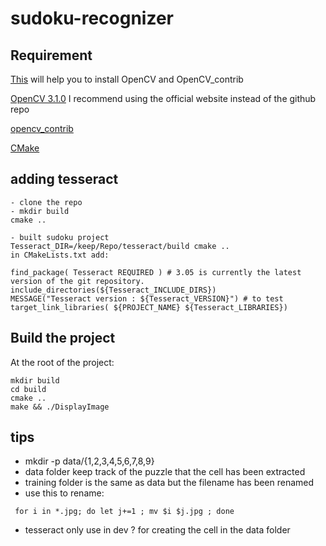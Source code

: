 # sudoku-recognizer

## Requirement

[This](http://docs.opencv.org/3.1.0/df/d65/tutorial_table_of_content_introduction.html) will help you to install OpenCV and OpenCV_contrib

[OpenCV 3.1.0](http://opencv.org/downloads.html) I recommend using the official website instead of the github repo

[opencv_contrib](https://github.com/opencv/opencv_contrib/releases/tag/3.1.0)

[CMake](https://cmake.org/)



## adding tesseract
```
- clone the repo
- mkdir build
cmake ..

- built sudoku project
Tesseract_DIR=/keep/Repo/tesseract/build cmake ..
in CMakeLists.txt add:

find_package( Tesseract REQUIRED ) # 3.05 is currently the latest version of the git repository.
include_directories(${Tesseract_INCLUDE_DIRS})
MESSAGE("Tesseract version : ${Tesseract_VERSION}") # to test
target_link_libraries( ${PROJECT_NAME} ${Tesseract_LIBRARIES})
```

## Build the project

At the root of the project:
```
mkdir build
cd build
cmake ..
make && ./DisplayImage
```

## tips
* mkdir -p data/{1,2,3,4,5,6,7,8,9}
* data folder keep track of the puzzle that the cell has been extracted
* training folder is the same as data but the filename has been renamed
* use this to rename:
```
 for i in *.jpg; do let j+=1 ; mv $i $j.jpg ; done
```
* tesseract only use in dev ? for creating the cell in the data folder